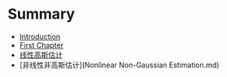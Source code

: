 # Summary

* [Introduction](README.md)
* [First Chapter](chapter1.md)
* [线性高斯估计](xian_xing_gao_si_gu_ji.md)
* [非线性非高斯估计](Nonlinear Non-Gaussian Estimation.md)

